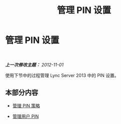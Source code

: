 ﻿---
title: 管理 PIN 设置
TOCTitle: 管理 PIN 设置
ms:assetid: d4a104e2-830c-47f1-a5dd-de7a937cc83a
ms:mtpsurl: https://technet.microsoft.com/zh-cn/library/JJ721898(v=OCS.15)
ms:contentKeyID: 49888630
ms.date: 05/19/2016
mtps_version: v=OCS.15
ms.translationtype: HT
---

# 管理 PIN 设置

 

_**上一次修改主题：** 2012-11-01_

使用下节中的过程管理 Lync Server 2013 中的 PIN 设置。

## 本部分内容

  - [管理 PIN 策略](lync-server-2013-managing-pin-policies.md)

  - [管理用户 PIN](lync-server-2013-managing-user-pins.md)

